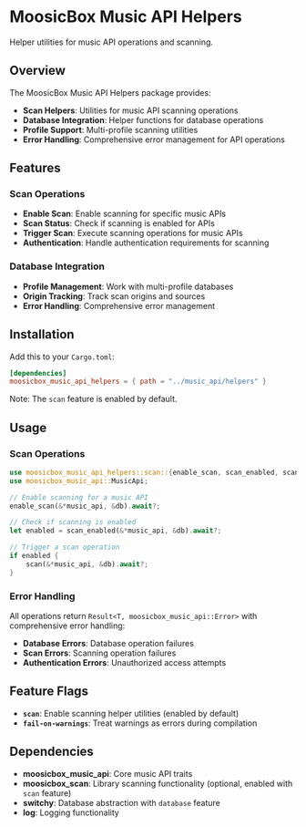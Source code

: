 # MoosicBox Music API Helpers

Helper utilities for music API operations and scanning.

## Overview

The MoosicBox Music API Helpers package provides:

- **Scan Helpers**: Utilities for music API scanning operations
- **Database Integration**: Helper functions for database operations
- **Profile Support**: Multi-profile scanning utilities
- **Error Handling**: Comprehensive error management for API operations

## Features

### Scan Operations
- **Enable Scan**: Enable scanning for specific music APIs
- **Scan Status**: Check if scanning is enabled for APIs
- **Trigger Scan**: Execute scanning operations for music APIs
- **Authentication**: Handle authentication requirements for scanning

### Database Integration
- **Profile Management**: Work with multi-profile databases
- **Origin Tracking**: Track scan origins and sources
- **Error Handling**: Comprehensive error management

## Installation

Add this to your `Cargo.toml`:

```toml
[dependencies]
moosicbox_music_api_helpers = { path = "../music_api/helpers" }
```

Note: The `scan` feature is enabled by default.

## Usage

### Scan Operations

```rust
use moosicbox_music_api_helpers::scan::{enable_scan, scan_enabled, scan};
use moosicbox_music_api::MusicApi;

// Enable scanning for a music API
enable_scan(&*music_api, &db).await?;

// Check if scanning is enabled
let enabled = scan_enabled(&*music_api, &db).await?;

// Trigger a scan operation
if enabled {
    scan(&*music_api, &db).await?;
}
```

### Error Handling

All operations return `Result<T, moosicbox_music_api::Error>` with comprehensive error handling:

- **Database Errors**: Database operation failures
- **Scan Errors**: Scanning operation failures
- **Authentication Errors**: Unauthorized access attempts

## Feature Flags

- **`scan`**: Enable scanning helper utilities (enabled by default)
- **`fail-on-warnings`**: Treat warnings as errors during compilation

## Dependencies

- **moosicbox_music_api**: Core music API traits
- **moosicbox_scan**: Library scanning functionality (optional, enabled with `scan` feature)
- **switchy**: Database abstraction with `database` feature
- **log**: Logging functionality
